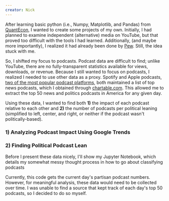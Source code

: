 ```yaml
---
creator: Nick
---
```

After learning basic python (i.e., Numpy, Matplotlib, and Pandas) from [QuantEcon](https://quantecon.org), I wanted to create some projects of my own. Initially, I had planned to examine independent (alternative) media on YouTube, but that proved too difficult with the tools I had learned. Additionally, (and maybe more importantly), I realized it had already been done by [Pew](https://www.journalism.org/2020/09/28/a-closer-look-at-the-channels-producing-news-on-youtube-and-the-videos-themselves/). Still, the idea stuck with me.

So, I shifted my focus to podcasts. Podcast data are difficult to find; unlike YouTube, there are no fully-transparent statistics available for views, downloads, or revenue. Because I still wanted to focus on podcasts, I realized I needed to use other data as a proxy. Spotify and Apple podcasts, [two of the most popular podcast platforms](https://www.statista.com/statistics/943537/podcast-listening-apps-us/), both maintained a list of top news podcasts, which I obtained through [chartable.com](https://chartable.com/charts/spotify/united-states-of-america-news-politics). This allowed me to extract the top 50 news and politics podcasts in America for any given day.

Using these data, I wanted to find both **1)** the impact of each podcast relative to each other and **2)** the number of podcasts per political leaning (simplified to left, center, and right, or neither if the podcast wasn't politically-based).

### 1) Analyzing Podcast Impact Using Google Trends

### 2) Finding Political Podcast Lean
Before I present these data nicely, I'll show my Jupyter Notebook, which details my somewhat messy thought process in how to go about classifying podcasts

<!-- INCLUDE JUPYTER NOTEBOOK HERE!!! -->

Currently, this code gets the current day's partisan podcast numbers. However, for meaningful analysis, these data would need to be collected over time. I was unable to find a source that kept track of each day's top 50 podcasts, so I decided to do so myself.

